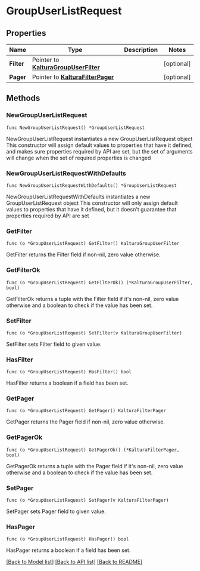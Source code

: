 # GroupUserListRequest

## Properties

Name | Type | Description | Notes
------------ | ------------- | ------------- | -------------
**Filter** | Pointer to [**KalturaGroupUserFilter**](KalturaGroupUserFilter.md) |  | [optional] 
**Pager** | Pointer to [**KalturaFilterPager**](KalturaFilterPager.md) |  | [optional] 

## Methods

### NewGroupUserListRequest

`func NewGroupUserListRequest() *GroupUserListRequest`

NewGroupUserListRequest instantiates a new GroupUserListRequest object
This constructor will assign default values to properties that have it defined,
and makes sure properties required by API are set, but the set of arguments
will change when the set of required properties is changed

### NewGroupUserListRequestWithDefaults

`func NewGroupUserListRequestWithDefaults() *GroupUserListRequest`

NewGroupUserListRequestWithDefaults instantiates a new GroupUserListRequest object
This constructor will only assign default values to properties that have it defined,
but it doesn't guarantee that properties required by API are set

### GetFilter

`func (o *GroupUserListRequest) GetFilter() KalturaGroupUserFilter`

GetFilter returns the Filter field if non-nil, zero value otherwise.

### GetFilterOk

`func (o *GroupUserListRequest) GetFilterOk() (*KalturaGroupUserFilter, bool)`

GetFilterOk returns a tuple with the Filter field if it's non-nil, zero value otherwise
and a boolean to check if the value has been set.

### SetFilter

`func (o *GroupUserListRequest) SetFilter(v KalturaGroupUserFilter)`

SetFilter sets Filter field to given value.

### HasFilter

`func (o *GroupUserListRequest) HasFilter() bool`

HasFilter returns a boolean if a field has been set.

### GetPager

`func (o *GroupUserListRequest) GetPager() KalturaFilterPager`

GetPager returns the Pager field if non-nil, zero value otherwise.

### GetPagerOk

`func (o *GroupUserListRequest) GetPagerOk() (*KalturaFilterPager, bool)`

GetPagerOk returns a tuple with the Pager field if it's non-nil, zero value otherwise
and a boolean to check if the value has been set.

### SetPager

`func (o *GroupUserListRequest) SetPager(v KalturaFilterPager)`

SetPager sets Pager field to given value.

### HasPager

`func (o *GroupUserListRequest) HasPager() bool`

HasPager returns a boolean if a field has been set.


[[Back to Model list]](../README.md#documentation-for-models) [[Back to API list]](../README.md#documentation-for-api-endpoints) [[Back to README]](../README.md)


